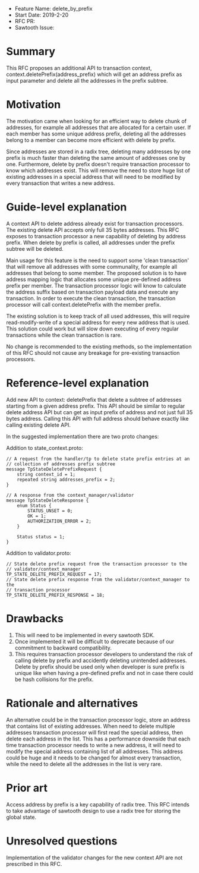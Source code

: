 - Feature Name: delete_by_prefix
- Start Date: 2019-2-20
- RFC PR:
- Sawtooth Issue:

# Summary
[summary]: #summary

This RFC proposes an additional API to transaction context,
context.deletePrefix(address_prefix) which will get an address prefix as input
parameter and delete all the addresses in the prefix subtree.

# Motivation
[motivation]: #motivation

The motivation came when looking for an efficient way to delete chunk of 
addresses, for example all addresses that are allocated for a certain user.
If each member has some unique address prefix, deleting all the addresses 
belong to a member can become more efficient with delete by prefix.

Since addresses are stored in a radix tree, deleting many addresses by one 
prefix is much faster than deleting the same amount of addresses one by one.
Furthermore, delete by prefix doesn't require transaction processor to know 
which addresses exist. This will remove the need to store huge list of 
existing addresses in a special address that will need to be modified by every
transaction that writes a new address.

# Guide-level explanation
[guide-level-explanation]: #guide-level-explanation

A context API to delete address already exist for transaction processors.
The existing delete API accepts only full 35 bytes addresses.
This RFC exposes to transaction processor a new capability of deleting by 
address prefix. When delete by prefix is called, all addresses under the 
prefix subtree will be deleted.

Main usage for this feature is the need to support some 'clean transaction'
that will remove all addresses with some communality, for example all 
addresses that belong to some member.
The proposed solution is to have address mapping logic that allocates some
unique pre-defined address prefix per member. The transaction processor logic
will know to calculate the address suffix based on transaction payload data
and execute any transaction.
In order to execute the clean transaction, the transaction processor will
call context.deletePrefix with the member prefix.

The existing solution is to keep track of all used addresses, this will
require read-modify-write of a special address for every new address that is
used. This solution could work but will slow down executing of every regular 
transactions while the clean transaction is rare.

No change is recommended to the existing methods, so the implementation of this
RFC should not cause any breakage for pre-existing transaction processors.

# Reference-level explanation
[reference-level-explanation]: #reference-level-explanation

Add new API to context: deletePrefix that delete a subtree of addresses 
starting from a given address prefix. 
This API should be similar to regular delete address API but can get as input
prefix of address and not just full 35 bytes address.
Calling this API with full address should behave exactly like calling existing
delete API.

In the suggested implementation there are two proto changes:

Addition to state_context.proto:
	
	// A request from the handler/tp to delete state prefix entries at an 
	// collection of addresses prefix subtree
	message TpStateDeletePrefixRequest {
		string context_id = 1;
		repeated string addresses_prefix = 2;
	}

	// A response from the context_manager/validator
	message TpStateDeleteResponse {
		enum Status {
			STATUS_UNSET = 0;
			OK = 1;
			AUTHORIZATION_ERROR = 2;
		}

		Status status = 1;
	}

Addition to validator.proto:

	// State delete prefix request from the transaction processor to the 
	// validator/context_manager
	TP_STATE_DELETE_PREFIX_REQUEST = 17;
	// State delete prefix response from the validator/context_manager to the
	// transaction processor
	TP_STATE_DELETE_PREFIX_RESPONSE = 18;
	
	
# Drawbacks
[drawbacks]: #drawbacks

1. This will need to be implemented in every sawtooth SDK.
2. Once implemented it will be difficult to deprecate because of our 
   commitment to backward compatibility.
3. This requires transaction processor developers to understand the risk of
   calling delete by prefix and accidently deleting unintended addresses.
   Delete by prefix should be used only when developer is sure prefix is 
   unique like when having a pre-defined prefix and not in case there could
   be hash collisions for the prefix.

# Rationale and alternatives
[alternatives]: #alternatives

An alternative could be in the transaction processor logic, store an address
that contains list of existing addresses. When need to delete multiple 
addresses transaction processor will first read the special address, then 
delete each address in the list.
This has a performance downside that each time transaction processor needs to 
write a new address, it will need to modify the special address containing 
list of all addresses. This address could be huge and it needs to be changed
for almost every transaction, while the need to delete all the addresses in 
the list is very rare.

# Prior art
[prior-art]: #prior-art

Access address by prefix is a key capability of radix tree.
This RFC intends to take advantage of sawtooth design to use a radix tree for
storing the global state.

# Unresolved questions
[unresolved]: #unresolved-questions

Implementation of the validator changes for the new context API are not
prescribed in this RFC.

